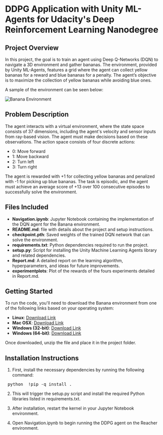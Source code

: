 # DDPG Application with Unity ML-Agents for Udacity's Deep Reinforcement Learning Nanodegree

## Project Overview
In this project, the goal is to train an agent using Deep Q-Networks (DQN) to navigate a 3D environment and gather bananas. The environment, provided by Unity ML-Agents, features a grid where the agent can collect yellow bananas for a reward and blue bananas for a penalty. The agent’s objective is to maximize the collection of yellow bananas while avoiding blue ones.

A sample of the environment can be seen below:

![Banana Environment](https://video.udacity-data.com/topher/2018/June/5b1ab4b0_banana/banana.gif)

## Problem Description
The agent interacts with a virtual environment, where the state space consists of 37 dimensions, including the agent's velocity and sensor inputs from ray-based vision. The agent must make decisions based on these observations. The action space consists of four discrete actions:

- 0: Move forward
- 1: Move backward
- 2: Turn left
- 3: Turn right

The agent is rewarded with +1 for collecting yellow bananas and penalized with -1 for picking up blue bananas. The task is episodic, and the agent must achieve an average score of +13 over 100 consecutive episodes to successfully solve the environment.

## Files Included
- **Navigation.ipynb**: Jupyter Notebook containing the implementation of the DQN agent for the Banana environment.
- **README.md**: file with details about the project and setup instructions.
- **checkpoint.pth**: Saved weights of the trained DQN network that can solve the environment.
- **requirements.txt**: Python dependencies required to run the project.
- **setup.py**: Script for installing the Unity Machine Learning Agents library and related dependencies.
- **Report.md**: A detailed report on the learning algorithm, hyperparameters, and ideas for future improvements.
- **experimentplots**: Plot of the rewards of the fours experiments detailed in Report.md.

## Getting Started

To run the code, you'll need to download the Banana environment from one of the following links based on your operating system:

- **Linux**: [Download Link](https://s3-us-west-1.amazonaws.com/udacity-drlnd/P1/Banana/Banana_Linux.zip)
- **Mac OSX**: [Download Link](https://s3-us-west-1.amazonaws.com/udacity-drlnd/P1/Banana/Banana.app.zip)
- **Windows (32-bit)**: [Download Link](https://s3-us-west-1.amazonaws.com/udacity-drlnd/P1/Banana/Banana_Windows_x86.zip)
- **Windows (64-bit)**: [Download Link](https://s3-us-west-1.amazonaws.com/udacity-drlnd/P1/Banana/Banana_Windows_x86_64.zip)

Once downloaded, unzip the file and place it in the project folder.

## Installation Instructions

1. First, install the necessary dependencies by running the following command:

<pre> python  !pip -q install . </pre>

2. This will trigger the setup.py script and install the required Python libraries listed in requirements.txt.

3. After installation, restart the kernel in your Jupyter Notebook environment.

4. Open Navigation.ipynb to begin running the DDPG agent on the Reacher environment.

